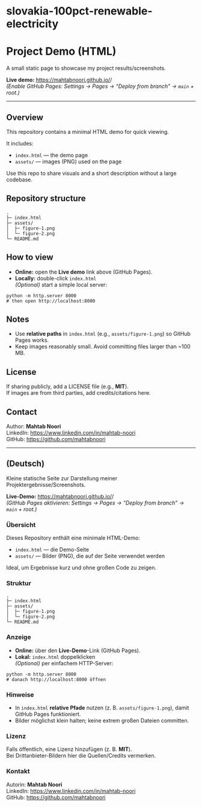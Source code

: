 # slovakia-100pct-renewable-electricity

# Project Demo (HTML)

A small static page to showcase my project results/screenshots.

**Live demo:** https://mahtabnoori.github.io/<repo-name>/  
*(Enable GitHub Pages: Settings → Pages → “Deploy from branch” → `main` + root.)*

---

## Overview
This repository contains a minimal HTML demo for quick viewing.

It includes:
- `index.html` — the demo page
- `assets/` — images (PNG) used on the page

Use this repo to share visuals and a short description without a large codebase.

## Repository structure
~~~
.
├─ index.html
├─ assets/
│  ├─ figure-1.png
│  └─ figure-2.png
└─ README.md
~~~

## How to view
- **Online:** open the **Live demo** link above (GitHub Pages).
- **Locally:** double-click `index.html`  
  *(Optional)* start a simple local server:
~~~
python -m http.server 8000
# then open http://localhost:8000
~~~

## Notes
- Use **relative paths** in `index.html` (e.g., `assets/figure-1.png`) so GitHub Pages works.
- Keep images reasonably small. Avoid committing files larger than ~100 MB.

## License
If sharing publicly, add a LICENSE file (e.g., **MIT**).  
If images are from third parties, add credits/citations here.

## Contact
Author: **Mahtab Noori**  
LinkedIn: https://www.linkedin.com/in/mahtab-noori  
GitHub: https://github.com/mahtabnoori

---

## (Deutsch)

Kleine statische Seite zur Darstellung meiner Projektergebnisse/Screenshots.

**Live-Demo:** https://mahtabnoori.github.io/<repo-name>/  
*(GitHub Pages aktivieren: Settings → Pages → “Deploy from branch” → `main` + root.)*

### Übersicht
Dieses Repository enthält eine minimale HTML-Demo:
- `index.html` — die Demo-Seite
- `assets/` — Bilder (PNG), die auf der Seite verwendet werden

Ideal, um Ergebnisse kurz und ohne großen Code zu zeigen.

### Struktur
~~~
.
├─ index.html
├─ assets/
│  ├─ figure-1.png
│  └─ figure-2.png
└─ README.md
~~~

### Anzeige
- **Online:** über den **Live-Demo**-Link (GitHub Pages).
- **Lokal:** `index.html` doppelklicken  
  *(Optional)* per einfachem HTTP-Server:
~~~
python -m http.server 8000
# danach http://localhost:8000 öffnen
~~~

### Hinweise
- In `index.html` **relative Pfade** nutzen (z. B. `assets/figure-1.png`), damit GitHub Pages funktioniert.
- Bilder möglichst klein halten; keine extrem großen Dateien committen.

### Lizenz
Falls öffentlich, eine Lizenz hinzufügen (z. B. **MIT**).  
Bei Drittanbieter-Bildern hier die Quellen/Credits vermerken.

### Kontakt
Autorin: **Mahtab Noori**  
LinkedIn: https://www.linkedin.com/in/mahtab-noori  
GitHub: https://github.com/mahtabnoori
